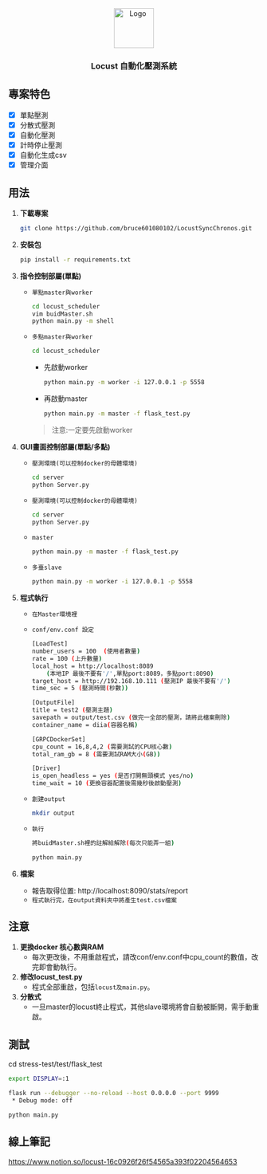 <div align="center">
    <a href="image/about_icon05.png">
        <img src="https://miro.medium.com/max/1000/1*iHbPgMP5K4WWaP2RDBD37w.png" alt="Logo" width="80" height="80">
    </a>
    <h3 align="center">Locust 自動化壓測系統</h3>
</div>

## 專案特色

- [x] 單點壓測
- [x] 分散式壓測
- [x] 自動化壓測
- [x] 計時停止壓測
- [x] 自動化生成csv
- [x] 管理介面

## 用法
1. **下載專案**
    ```sh
    git clone https://github.com/bruce601080102/LocustSyncChronos.git
    ```

2. **安裝包**
    ```sh
    pip install -r requirements.txt
    ```

3. **指令控制部屬(單點)**
    * `單點master與worker`
        ```sh
        cd locust_scheduler
        vim buidMaster.sh
        python main.py -m shell
        ```
    * `多點master與worker`
        ```sh
        cd locust_scheduler
        ```
        - 先啟動worker
            ```sh
            python main.py -m worker -i 127.0.0.1 -p 5558
            ```
        - 再啟動master
            ```sh
            python main.py -m master -f flask_test.py
            ```
        > 注意:一定要先啟動worker

4. **GUI畫面控制部屬(單點/多點)**
    *  `壓測環境(可以控制docker的母體環境)`
        ```sh
        cd server
        python Server.py  
        ```
    *  `壓測環境(可以控制docker的母體環境)`
        ```sh
        cd server
        python Server.py  
        ```
    * `master`
        ```sh
        python main.py -m master -f flask_test.py
        ```

    * `多臺slave`
        <!-- ```sh
        locust -f locust_test.py --worker --master-host=192.168.10.101 --master-port=5558
        ``` -->
        ```sh
        python main.py -m worker -i 127.0.0.1 -p 5558
        ```
5. **程式執行**
    *  `在Master環境裡`
    *  `conf/env.conf 設定`
        ```sh
        [LoadTest]
        number_users = 100  (使用者數量)
        rate = 100 (上升數量)
        local_host = http://localhost:8089 
            (本地IP 最後不要有'/',單點port:8089，多點port:8090)
        target_host = http://192.168.10.111 (壓測IP 最後不要有'/')
        time_sec = 5 (壓測時間(秒數))

        [OutputFile]
        title = test2 (壓測主題)
        savepath = output/test.csv (做完一全部的壓測，請將此檔案刪除)
        container_name = diia(容器名稱)

        [GRPCDockerSet]
        cpu_count = 16,8,4,2 (需要測試的CPU核心數)
        total_ram_gb = 8 (需要測試RAM大小(GB))
        
        [Driver]
        is_open_headless = yes (是否打開無頭模式 yes/no)
        time_wait = 10 (更換容器配置後需幾秒後啟動壓測)
        ```
    *  `創建output`
        ```sh
        mkdir output
        ```    

    *  `執行`
        ```sh
        將buidMaster.sh裡的註解給解除(每次只能弄一組)
        ```
        ```sh
        python main.py
        ```
5. **檔案**
    * 報告取得位置: http://localhost:8090/stats/report
    *  `程式執行完，在output資料夾中將產生test.csv檔案`

## 注意
1. **更換docker 核心數與RAM**
    * 每次更改後，不用重啟程式，請改conf/env.conf中cpu_count的數值，改完即會動執行。
2. **修改locust_test.py**
    * 程式全部重啟，包括`locust及main.py`。
3. **分散式** 
    * 一旦master的locust終止程式，其他slave環境將會自動被斷開，需手動重啟。

## 測試
cd stress-test/test/flask_test
```sh
export DISPLAY=:1
```

```sh
flask run --debugger --no-reload --host 0.0.0.0 --port 9999
 * Debug mode: off
```

```sh
python main.py
```

## 線上筆記
https://www.notion.so/locust-16c0926f26f54565a393f02204564653